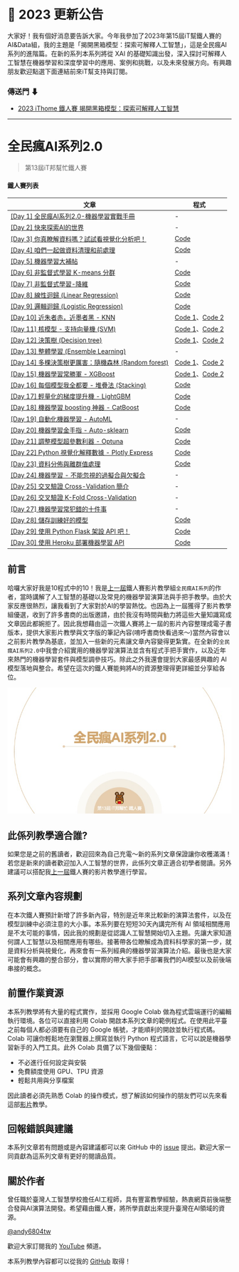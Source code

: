 # 📢 2023 更新公告
大家好！我有個好消息要告訴大家。今年我參加了2023年第15屆iT幫鐵人賽的AI&Data組，我的主題是「揭開黑箱模型：探索可解釋人工智慧」，這是全民瘋AI系列的進階篇。在新的系列本系列將從 XAI 的基礎知識出發，深入探討可解釋人工智慧在機器學習和深度學習中的應用、案例和挑戰，以及未來發展方向。有興趣朋友歡迎點選下面連結前來iT幫支持與訂閱。
### 傳送門 ⬇
- [2023 iThome 鐵人賽 揭開黑箱模型：探索可解釋人工智慧](https://ithelp.ithome.com.tw/users/20107247/ironman/6272)

-------

# 全民瘋AI系列2.0
> 第13屆iT邦幫忙鐵人賽


#### 鐵人賽列表

| 文章 | 程式 |
| ------------- | ------------- |
| [[Day 1] 全民瘋AI系列2.0-機器學習實戰手冊](https://ithelp.ithome.com.tw/articles/10263409) | -  |
| [[Day 2] 快來探索AI的世界](https://ithelp.ithome.com.tw/articles/10263822) | -  |
| [[Day 3] 你真瞭解資料嗎？試試看視覺化分析吧！](https://ithelp.ithome.com.tw/articles/10264416) | [Code](https://colab.research.google.com/github/andy6804tw/2021-13th-ironman/blob/main/3.你真瞭解資料嗎？試試看視覺化分析吧！/3.你真瞭解資料嗎？試試看視覺化分析吧！.ipynb)  |
| [[Day 4] 咱們一起做資料清理和前處理](https://ithelp.ithome.com.tw/articles/10265253) | [Code](https://colab.research.google.com/github/andy6804tw/2021-13th-ironman/blob/main/4.咱們一起做資料清理和前處理/4.咱們一起做資料清理和前處理.ipynb)  |
| [[Day 5] 機器學習大補帖](https://ithelp.ithome.com.tw/articles/10265942) | - |
| [[Day 6] 非監督式學習 K-means 分群](https://ithelp.ithome.com.tw/articles/10266672) | [Code](https://colab.research.google.com/github/andy6804tw/2021-13th-ironman/blob/main/6.非監督式學習k-means分群/6.非監督式學習k-means分群.ipynb) |
| [[Day 7] 非監督式學習-降維](https://ithelp.ithome.com.tw/articles/10267685) | [Code](https://colab.research.google.com/github/andy6804tw/2021-13th-ironman/blob/main/7.非監督式學習-降維/7.非監督式學習-降維.ipynb) |
| [[Day 8] 線性迴歸 (Linear Regression)](https://ithelp.ithome.com.tw/articles/10268453) | [Code](https://colab.research.google.com/github/andy6804tw/2021-13th-ironman/blob/main/8.線性迴歸/8.線性迴歸.ipynb) |
| [[Day 9] 邏輯迴歸 (Logistic Regression)](https://ithelp.ithome.com.tw/articles/10269006) | [Code](https://colab.research.google.com/github/andy6804tw/2021-13th-ironman/blob/main/9.邏輯迴歸/9.邏輯迴歸.ipynb) |
| [[Day 10] 近朱者赤，近墨者黑 - KNN](https://ithelp.ithome.com.tw/articles/10269826) | [Code 1](https://colab.research.google.com/github/andy6804tw/2021-13th-ironman/blob/main/10.KNN/10.1.KNN(Classification-iris).ipynb)、[Code 2](https://colab.research.google.com/github/andy6804tw/2021-13th-ironman/blob/main/10.KNN/10.2.KNN(Regression).ipynb) |
| [[Day 11] 核模型 - 支持向量機 (SVM)](https://ithelp.ithome.com.tw/articles/10270447) | [Code 1](https://colab.research.google.com/github/andy6804tw/2021-13th-ironman/blob/main/11.SVM/11.1.SVM(Classification-iris).ipynb)、[Code 2](https://colab.research.google.com/github/andy6804tw/2021-13th-ironman/blob/main/11.SVM/11.2.SVR(Regression).ipynb) |
| [[Day 12] 決策樹 (Decision tree)](https://ithelp.ithome.com.tw/articles/10271143) | [Code 1](https://colab.research.google.com/github/andy6804tw/2021-13th-ironman/blob/main/12.決策樹/12.1.決策樹(Classification-iris).ipynb)、[Code 2](https://colab.research.google.com/github/andy6804tw/2021-13th-ironman/blob/main/12.決策樹/12.2.決策樹(Regression).ipynb) |
| [[Day 13] 整體學習 (Ensemble Learning)](https://ithelp.ithome.com.tw/articles/10271882) | - |
| [[Day 14] 多棵決策樹更厲害：隨機森林 (Random forest)](https://ithelp.ithome.com.tw/articles/10272586) | [Code 1](https://colab.research.google.com/github/andy6804tw/2021-13th-ironman/blob/main/14.隨機森林/14.1.隨機森林(Classification-iris).ipynb)、[Code 2](https://colab.research.google.com/github/andy6804tw/2021-13th-ironman/blob/main/14.隨機森林/14.2.隨機森林(Regression).ipynb) |
| [[Day 15] 機器學習常勝軍 - XGBoost](https://ithelp.ithome.com.tw/articles/10273094) | [Code 1](https://colab.research.google.com/github/andy6804tw/2021-13th-ironman/blob/main/15.XGBoost/15.1.XGBoost(Classification-iris).ipynb)、[Code 2](https://colab.research.google.com/github/andy6804tw/2021-13th-ironman/blob/main/15.XGBoost/15.2.XGBoost(Regression).ipynb) |
| [[Day 16] 每個模型我全都要 - 堆疊法 (Stacking)](https://ithelp.ithome.com.tw/articles/10274009) | [Code](https://colab.research.google.com/github/andy6804tw/2021-13th-ironman/blob/main/16.Stacking/16.house-price-prediction-stacking.ipynb) |
| [[Day 17] 輕量化的梯度提升機 - LightGBM](https://ithelp.ithome.com.tw/articles/10274577) | [Code](https://colab.research.google.com/github/andy6804tw/2021-13th-ironman/blob/main/17.LightGBM/17.creditcard-fraud-detection-lightgbm.ipynb) |
| [[Day 18] 機器學習 boosting 神器 - CatBoost](https://ithelp.ithome.com.tw/articles/10275263) | [Code](https://colab.research.google.com/github/andy6804tw/2021-13th-ironman/blob/main/18.CatBoost/18.CatBoost(house_prices).ipynb) |
| [[Day 19] 自動化機器學習 - AutoML](https://ithelp.ithome.com.tw/articles/10275842) | - |
| [[Day 20] 機器學習金手指 - Auto-sklearn](https://ithelp.ithome.com.tw/articles/10276333) | [Code](https://colab.research.google.com/github/andy6804tw/2021-13th-ironman/blob/main/20.Auto-Sklearn/20.Auto-sklearn(iris-classification).ipynb) |
| [[Day 21] 調整模型超參數利器 - Optuna](https://ithelp.ithome.com.tw/articles/10276835) | [Code](https://colab.research.google.com/github/andy6804tw/2021-13th-ironman/blob/main/21.Optuna/21.optuna-tutorial.ipynb) |
| [[Day 22] Python 視覺化解釋數據 - Plotly Express](https://ithelp.ithome.com.tw/articles/10277258) | [Code](https://colab.research.google.com/github/andy6804tw/2021-13th-ironman/blob/main/22.Plotly-Express/22.Plotly-Express.ipynb) |
| [[Day 23] 資料分佈與離群值處理](https://ithelp.ithome.com.tw/articles/10278000) | [Code](https://colab.research.google.com/github/andy6804tw/2021-13th-ironman/blob/main/23.資料分佈與離群值處理/23.資料分佈與離群值處理.ipynb) |
| [[Day 24] 機器學習 - 不能忽視的過擬合與欠擬合](https://ithelp.ithome.com.tw/articles/10278254) | - |
| [[Day 25] 交叉驗證 Cross-Validation 簡介](https://ithelp.ithome.com.tw/articles/10278851) | - |
| [[Day 26] 交叉驗證 K-Fold Cross-Validation](https://ithelp.ithome.com.tw/articles/10279240) | - |
| [[Day 27] 機器學習常犯錯的十件事](https://ithelp.ithome.com.tw/articles/10279778) | - |
| [[Day 28] 儲存訓練好的模型](https://ithelp.ithome.com.tw/articles/10280076) | [Code](https://colab.research.google.com/github/andy6804tw/2021-13th-ironman/blob/main/28.儲存訓練好的模型/28.XGBoost(Classification-iris).ipynb) |
| [[Day 29] 使用 Python Flask 架設 API 吧！](https://ithelp.ithome.com.tw/articles/10280422) | [Code](https://github.com/andy6804tw/2021-13th-ironman/tree/main/29.使用Python-Flask架設API吧/Flask-API-example-with-ML-model) |
| [[Day 30] 使用 Heroku 部署機器學習 API](https://ithelp.ithome.com.tw/articles/10280857) | [Code](https://github.com/1010code/Flask-API-example-with-ML-model-heroku) |

## 前言
哈囉大家好我是10程式中的10！我是[上一屆](https://ithelp.ithome.com.tw/users/20107247/ironman/3719)鐵人賽影片教學組`全民瘋AI系列`的作者，當時講解了人工智慧的基礎以及常見的機器學習演算法與手把手教學。由於大家反應很熱烈，讓我看到了大家對於AI的學習熱忱。也因為上一屆獲得了影片教學組優選，收到了許多書商的出版邀請，由於我沒有時間與動力將這些大量知識寫成文章因此都婉拒了。因此我想藉由這一次鐵人賽將上一屆的影片內容整理成電子書版本，提供大家影片教學與文字版的筆記內容(唷呼書商快看過來～)當然內容會以之前影片教學為基底，並加入一些新的元素讓文章內容變得更紮實。在全新的`全民瘋AI系列2.0`中我會介紹實用的機器學習演算法並含有程式手把手實作，以及近年來熱門的機器學習套件與模型調參技巧。除此之外我還會提到大家最感興趣的 AI 模型落地與整合。希望在這次的鐵人賽能夠將AI的資源整理得更詳細並分享給各位。


![](./1.全民瘋AI系列2.0目標介紹/image/img1-1.jpg)

## 此係列教學適合誰?
如果您是之前的舊讀者，歡迎回來為自己充電～新的系列文章保證讓你收穫滿滿！若您是新來的讀者歡迎加入人工智慧的世界，此係列文章正適合初學者閱讀。另外建議可以搭配我[上一屆](https://ithelp.ithome.com.tw/users/20107247/ironman/3719)鐵人賽的影片教學進行學習。

## 系列文章內容規劃
在本次鐵人賽預計新增了許多新內容，特別是近年來比較新的演算法套件，以及在模型訓練中必須注意的大小事。本系列要在短短30天內講完所有 AI 領域相關應用是不太可能的事情，因此我的規劃是從認識人工智慧開始切入主題。先讓大家知道何謂人工智慧以及相關應用有哪些。接著帶各位瞭解成為資料科學家的第一步，就是資料分析與視覺化，再來會有一系列經典的機器學習演算法介紹。最後也是大家可能會有興趣的整合部分，會以實際的帶大家手把手部署我們的AI模型以及前後端串接的概念。


## 前置作業資源
本系列教學將有大量的程式實作，並採用 Google Colab 做為程式雲端運行的編輯執行環境。各位可以直接利用 Colab 開啟本系列文章的範例程式。在使用此平臺之前每個人都必須要有自己的 Google 帳號，才能順利的開啟並執行程式碼。Colab 可讓你輕鬆地在瀏覽器上撰寫並執行 Python 程式語言，它可以說是機器學習新手的入門工具。此外 Colab 具備了以下幾個優點：

- 不必進行任何設定與安裝
- 免費額度使用 GPU、TPU 資源
- 輕鬆共用與分享檔案

因此讀者必須先熟悉 Colab 的操作模式，想了解該如何操作的朋友們可以先來看這部[影片](https://youtu.be/C9mvGMtrPXo?t=266)教學。

## 回報錯誤與建議
本系列文章若有問題或是內容建議都可以來 GitHub 中的 [issue](https://github.com/andy6804tw/2021-13th-ironman/issues) 提出。歡迎大家一同貢獻為這系列文章有更好的閱讀品質。

## 關於作者
曾任職於臺灣人工智慧學校擔任AI工程師，具有豐富教學經驗，熱衷網頁前後端整合發與AI演算法開發。希望藉由鐵人賽，將所學貢獻出來提升臺灣在AI領域的資源。

[@andy6804tw](https://github.com/andy6804tw)

歡迎大家訂閱我的 [YouTube](https://www.youtube.com/channel/UCSNPCGvMYEV-yIXAVt3FA5A) 頻道。

本系列教學內容都可以從我的 [GitHub](https://github.com/andy6804tw/2021-13th-ironman) 取得！

